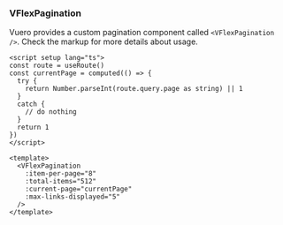 ### VFlexPagination

Vuero provides a custom pagination component called `<VFlexPagination />`.
Check the markup for more details about usage.

<!--code-->

```vue
<script setup lang="ts">
const route = useRoute()
const currentPage = computed(() => {
  try {
    return Number.parseInt(route.query.page as string) || 1
  }
  catch {
    // do nothing
  }
  return 1
})
</script>

<template>
  <VFlexPagination
    :item-per-page="8"
    :total-items="512"
    :current-page="currentPage"
    :max-links-displayed="5"
  />
</template>
```

<!--/code-->
